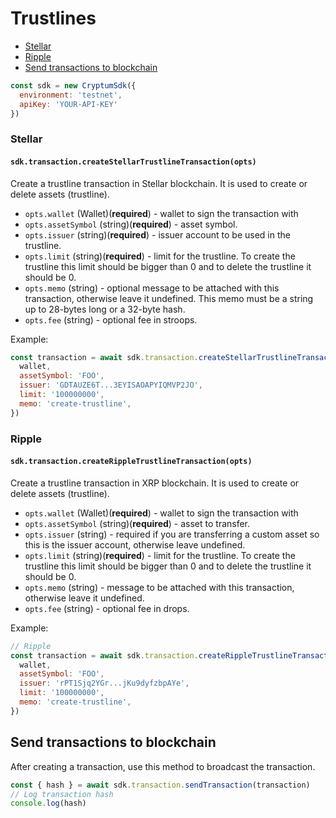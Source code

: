 # Trustlines

- [Stellar](#stellar)
- [Ripple](#ripple)
- [Send transactions to blockchain](#send-transactions-to-blockchain)

```js
const sdk = new CryptumSdk({
  environment: 'testnet',
  apiKey: 'YOUR-API-KEY'
})
```

### Stellar

#### `sdk.transaction.createStellarTrustlineTransaction(opts)`

Create a trustline transaction in Stellar blockchain. It is used to create or delete assets (trustline).

* `opts.wallet` (Wallet)(__required__) - wallet to sign the transaction with
* `opts.assetSymbol` (string)(__required__) - asset symbol.
* `opts.issuer` (string)(__required__) - issuer account to be used in the trustline.
* `opts.limit` (string)(__required__) - limit for the trustline. To create the trustline this limit should be bigger than 0 and to delete the trustline it should be 0.
* `opts.memo` (string) - optional message to be attached with this transaction, otherwise leave it undefined. This memo must be a string up to 28-bytes long or a 32-byte hash.
* `opts.fee` (string) - optional fee in stroops.

Example:
```js
const transaction = await sdk.transaction.createStellarTrustlineTransaction({
  wallet,
  assetSymbol: 'FOO',
  issuer: 'GDTAUZE6T...3EYISAOAPYIQMVP2JO',
  limit: '100000000',
  memo: 'create-trustline',
})
```

### Ripple

#### `sdk.transaction.createRippleTrustlineTransaction(opts)`

Create a trustline transaction in XRP blockchain. It is used to create or delete assets (trustline).

* `opts.wallet` (Wallet)(__required__) - wallet to sign the transaction with
* `opts.assetSymbol` (string)(__required__) - asset to transfer.
* `opts.issuer` (string) - required if you are transferring a custom asset so this is the issuer account, otherwise leave undefined.
* `opts.limit` (string)(__required__) - limit for the trustline. To create the trustline this limit should be bigger than 0 and to delete the trustline it should be 0.
* `opts.memo` (string) - message to be attached with this transaction, otherwise leave it undefined.
* `opts.fee` (string) - optional fee in drops.

Example:
```js
// Ripple
const transaction = await sdk.transaction.createRippleTrustlineTransaction({
  wallet,
  assetSymbol: 'FOO',
  issuer: 'rPT1Sjq2YGr...jKu9dyfzbpAYe',
  limit: '100000000',
  memo: 'create-trustline',
})
```

## Send transactions to blockchain

After creating a transaction, use this method to broadcast the transaction.

```js
const { hash } = await sdk.transaction.sendTransaction(transaction)
// Log transaction hash
console.log(hash)
```
